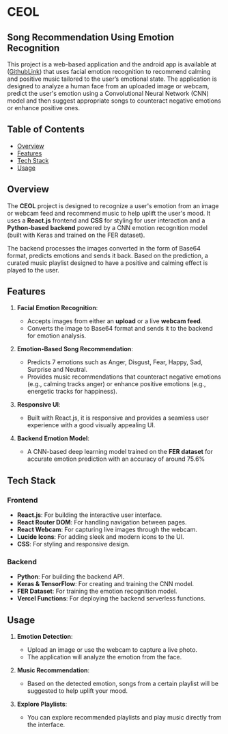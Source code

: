 # CEOL

## Song Recommendation Using Emotion Recognition

This project is a web-based application and the android app is available at ([GithubLink](https://github.com/HARSHA123361/Emotion-Detection-using-Facial-Expression)) that uses facial emotion recognition to recommend calming and positive music tailored to the user’s emotional state. The application is designed to analyze a human face from an uploaded image or webcam, predict the user's emotion using a Convolutional Neural Network (CNN) model and then suggest appropriate songs to counteract negative emotions or enhance positive ones.

## Table of Contents
- [Overview](#overview)
- [Features](#features)
- [Tech Stack](#tech-stack)
- [Usage](#usage)


## Overview

The **CEOL** project is designed to recognize a user's emotion from an image or webcam feed and recommend music to help uplift the user's mood. It uses a **React.js** frontend and **CSS** for styling for user interaction and a **Python-based backend** powered by a CNN emotion recognition model (built with Keras and trained on the FER dataset). 

The backend processes the images converted in the form of Base64 format, predicts emotions and sends it back. Based on the prediction, a curated music playlist designed to have a positive and calming effect is played to the user.


## Features

1. **Facial Emotion Recognition**:
   - Accepts images from either an **upload** or a live **webcam feed**.
   - Converts the image to Base64 format and sends it to the backend for emotion analysis.
   
2. **Emotion-Based Song Recommendation**:
   - Predicts 7 emotions such as Anger, Disgust, Fear, Happy, Sad, Surprise and Neutral.
   - Provides music recommendations that counteract negative emotions (e.g., calming tracks anger) or enhance positive emotions (e.g., energetic tracks for happiness).

3. **Responsive UI**:
   - Built with React.js, it is responsive and provides a seamless user experience with a good visually appealing UI.

5. **Backend Emotion Model**:
   - A CNN-based deep learning model trained on the **FER dataset** for accurate emotion prediction with an accuracy of around 75.6%

## Tech Stack

### **Frontend**
- **React.js**: For building the interactive user interface.
- **React Router DOM**: For handling navigation between pages.
- **React Webcam**: For capturing live images through the webcam.
- **Lucide Icons**: For adding sleek and modern icons to the UI.
- **CSS**: For styling and responsive design.

### **Backend**
- **Python**: For building the backend API.
- **Keras & TensorFlow**: For creating and training the CNN model.
- **FER Dataset**: For training the emotion recognition model.
- **Vercel Functions**: For deploying the backend serverless functions.

## Usage

1. **Emotion Detection**:
   - Upload an image or use the webcam to capture a live photo.
   - The application will analyze the emotion from the face.

2. **Music Recommendation**:
   - Based on the detected emotion, songs from a certain playlist will be suggested to help uplift your mood.

3. **Explore Playlists**:
   - You can explore recommended playlists and play music directly from the interface.